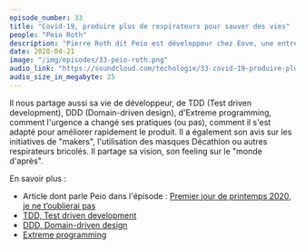 ```yaml
---
episode_number: 33
title: "Covid-19, produire plus de respirateurs pour sauver des vies"
people: "Peio Roth"
description: "Pierre Roth dit Peio est développeur chez Eove, une entreprise qui produit des respirateurs, installée à Pau. Il nous parle de son quotidien qui a été bouleversé par l'arrivée du Covid-19, comment protéger l'équipe de production, créer une seconde équipe et travailler le samedi pour répondre à la demande."
date: 2020-04-21
image: "/img/episodes/33-peio-roth.png"
audio_link: "https://soundcloud.com/techologie/33-covid-19-produire-plus-de-respirateurs-pour-sauver-des-vies"
audio_size_in_megabyte: 25
---
```


Il nous partage aussi sa vie de développeur, de TDD (Test driven development), DDD (Domain-driven design), d'Extreme programming, comment l'urgence a changé ses pratiques (ou pas), comment il s'est adapté pour améliorer rapidement le produit.
Il a également son avis sur les initiatives de "makers", l'utilisation des masques Décathlon ou autres respirateurs bricolés. Il partage sa vision, son feeling sur le "monde d'après".

<div class="block">

En savoir plus :

* Article dont parle Peio dans l'épisode : [Premier jour de printemps 2020, je ne t’oublierai pas](https://medium.com/@pierreroth64/premier-jour-de-printemps-2020-je-ne-toublierai-pas-26cad081c7dc)
* [TDD, Test driven development](https://fr.wikipedia.org/wiki/Test_driven_development)
* [DDD, Domain-driven design](https://en.wikipedia.org/wiki/Domain-driven_design)
* [Extreme programming](https://en.wikipedia.org/wiki/Extreme_programming)

</div>

